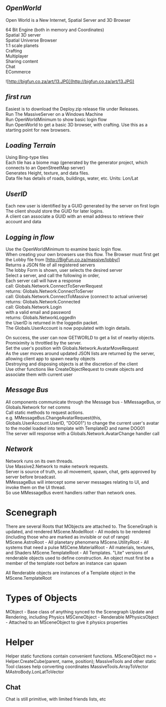 ## *OpenWorld*
Open World is a New Internet, Spatial Server and 3D Browser  

64 Bit Engine (both in memory and Coordinates)  
Spatial 3D server  
Spatial Universe Browser  
1:1 scale planets  
Crafting  
Multiplayer  
Sharing content  
Chat  
ECommerce  

![http://bigfun.co.za/art/13.JPG](http://bigfun.co.za/art/13.JPG)

## *first run*
Easiest is to download the Deploy.zip release file under Releases.  
Run The MassiveServer on a Windows Machine  
Run OpenWorldMinimum to show basic login flow  
Run OpenWorld to get a basic 3D browser, with crafting. Use this as a starting point for new browsers.  


## *Loading Terrain*
Using Bing-type tiles  
Each tile has a biome map (generated by the generator project, which connects to an OpenStreetMap server)  
Generates Height, texture, and data files.  
Data file has details of roads, buildings, water, etc. Units: Lon/Lat  
  
## *UserID*
Each new user is identified by a GUID generated by the server on first login  
The client should store the GUID for later logins.  
A client can associate a GUID with an email address to retrieve their account and data  

## *Logging in flow*
Use the OpenWorldMinimum to examine basic login flow.  
When creating your own browsers use this flow.
The Browser must first get the Lobby file from [http://BigFun.co.za/massive/lobby/]  
Returns a JSON file of all registered servers  
The lobby Form is shown, user selects the desired server  
Select a server, and call the following in order,  
Each server call will have a response  
call: Globals.Network.ConnectToServerRequest  
returns: Globals.Network.ConnectToServer  
call:		Globals.Network.ConnectToMassive (connect to actual universe)  
returns: Globals.Network.Connected  
call:			Globals.Network.Login  
with a valid email and password  
returns: Globals.NetworkLoggedIn  
the UserID is returned in the loggedin packet.  
The Globals.UserAccount is now populated with login details.  

On success, the user can now GETWORLD to get a list of nearby objects.  Promiximity is throttled by the server.  
Set the user's position with Globals.Network.AvatarMoveRequest  
As the user moves around updated JSON lists are returned by the server, allowing client app to spawn nearby objects  
Destroying and disposing objects is at the discretion of the client  
Use other functions like CreateObjectRequest to create objects and associate them with current user  

## *Message Bus*
All components communicate through the Message bus - MMessageBus, or Globals.Network for net comms  
Call static methods to request actions.  
e.g. MMessageBus.ChangeAvatarRequest(this, Globals.UserAccount.UserID, "DOG01") to change the current user's avatar  
to the model loaded into template with TemplateID and name DOG01  
The server will response with a Globals.Network.AvatarChange handler call  
  
## *Network*
Network runs on its own threads.  
Use Massive2.Network to make network requests.  
Server is source of truth, so all movement, spawn, chat, gets approved by server before broadcast.  
MMessageBus will intercept some server messages relating to UI, and invoke them on the UI thread.  
So use MMessageBus event handlers rather than network ones.  

# Scenegraph
There are several Roots that MObjects are attached to.
The SceneGraph is updated, and rendered
MScene.ModelRoot - All models to be rendered (including those who are marked as invisible or out of range)
MScene.AstroRoot - All planetary phenomena
MScene.UtilityRoot - All systems that need a pulse
MSCene.MaterialRoot - All materials, textures, and Shaders
MScene.TemplateRoot - All Templates. "Lite" versions of renderable objects used to define construction.
            An object must first be a member of the template root before an instance can spawn

All Renderable objects are instances of a Template object in the MScene.TemplateRoot

# Types of Objects
MObject - Base class of anything synced to the Scenegraph Update and Rendering, including Physics
MSCeneObject - Renderable
MPhysicsObject - Attached to an MSceneObject to give it physics properties

# Helper
Helper static functions contain convenient functions.
MSceneObject mo = Helper.CreateCube(parent, name, position);
MassiveTools and other static Tool classes help converting coordinates
MassiveTools.ArrayToVector
MAstroBody.LonLatToVector

## Chat
Chat is still primitive, with limited friends lists, etc  
